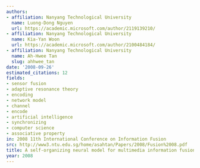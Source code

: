 ```yaml
---
authors:
- affiliation: Nanyang Technological University
  name: Luong-Dong Nguyen
  url: https://academic.microsoft.com/author/2119139210/
- affiliation: Nanyang Technological University
  name: Kia-Yan Woon
  url: https://academic.microsoft.com/author/2100484184/
- affiliation: Nanyang Technological University
  name: Ah-Hwee Tan
  slug: ahhwee_tan
date: '2008-09-26'
estimated_citations: 12
fields:
- sensor fusion
- adaptive resonance theory
- encoding
- network model
- channel
- encode
- artificial intelligence
- synchronizing
- computer science
- associative property
in: 2008 11th International Conference on Information Fusion
src: http://www3.ntu.edu.sg/home/asahtan/Papers/2008/Fusion%2008.pdf
title: A self-organizing neural model for multimedia information fusion
year: 2008
---
```

